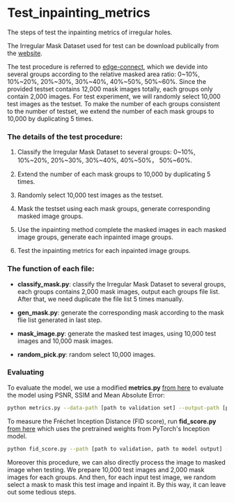 # Test_inpainting_metrics

The steps of test the inpainting metrics of irregular holes.

The Irregular Mask Dataset used for test can be download publically from the [website](https://nv-adlr.github.io/publication/partialconv-inpainting).

The test procedure is referred to [edge-connect](https://arxiv.org/abs/1901.00212), which we devide into several groups according to the relative masked area ratio: 0~10%, 10%~20%, 20%~30%, 30%~40%, 40%~50%, 50%~60%. Since the provided testset contains 12,000 mask images totally, each groups only contain 2,000 images. For test experiment, we will randomly select 10,000 test images as the testset. To make the number of each groups consistent to the number of testset, we extend the number of each mask groups to 10,000 by duplicating 5 times.

### The details of the test procedure:

1. Classify the Irregular Mask Dataset to several groups: 0~10%, 10%~20%, 20%~30%, 30%~40%, 40%~50%， 50%~60%.

2. Extend the number of each mask groups to 10,000 by duplicating 5 times.

3. Randomly select 10,000 test images as the testset.

4. Mask the testset using each mask groups, generate corresponding masked image groups.

6. Use the inpainting method complete the masked images in each masked image groups, generate each inpainted image groups.

5. Test the inpainting metrics for each inpainted image groups.

### The function of each file:

- **classify_mask.py**: classify the Irregular Mask Dataset to several groups, each groups contains 2,000 mask images, output each groups file list. After that, we need duplicate the file list 5 times manually.

- **gen_mask.py**: generate the corresponding mask according to the mask flie list generated in last step.

- **mask_image.py**: generate the masked test images, using 10,000 test images and 10,000 mask images.

- **random_pick.py**: random select 10,000 images.


### Evaluating
To evaluate the model, we use a modified **metrics.py** [from here](https://github.com/knazeri/edge-connect) to evaluate the model using PSNR, SSIM and Mean Absolute Error:

```bash
python metrics.py --data-path [path to validation set] --output-path [path to model output]
```

To measure the Fréchet Inception Distance (FID score), run **fid_score.py** [from here](https://github.com/mseitzer/pytorch-fid) which uses the pretrained weights from PyTorch's Inception model.

```bash
python fid_score.py --path [path to validation, path to model output] --gpu [GPU id to use]
```


Moreover this procedure, we can also directly process the image to masked image when testing. We prepare 10,000 test images and 2,000 mask images for each groups. And then, for each input test image, we random select a mask to mask this test image and inpaint it. By this way, it can leave out some tedious steps.
